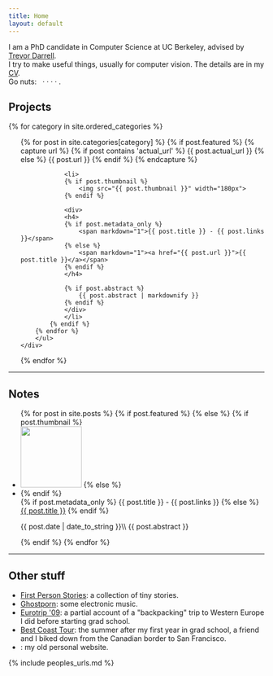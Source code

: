 ```yaml
---
title: Home
layout: default
---
```

I am a PhD candidate in Computer Science at UC Berkeley, advised by [Trevor Darrell](http://www.eecs.berkeley.edu/~trevor/).
<br />
I try to make useful things, usually for computer vision.
The details are in my [CV](/files/sergey_karayev_cv.pdf).
<br />
Go nuts:
&nbsp;
<a href="sergeykarayev@gmail.com"><i class="fa fa-send"></i></a> &middot;
<a href="https://github.com/sergeyk/"><i class="fa fa-github"></i></a> &middot;
<a href="http://www.linkedin.com/in/sergeykarayev"><i class="fa fa-linkedin"></i></a> &middot;
<a href="https://twitter.com/sergeykarayev"><i class="fa fa-twitter"></i></a> &middot;
<a href="/images/mexico_getting_my_picture_taken.jpg"><i class="fa fa-smile-o"></i></a>
.

## Projects

<div class="grid">
{% for category in site.ordered_categories %}
    <div class="unit one-of-two">
        <ul class="projects">
        {% for post in site.categories[category] %}
            {% if post.featured %}
                {% capture url %}
                    {% if post contains 'actual_url' %}
                        {{ post.actual_url }}
                    {% else %}
                        {{ post.url }}
                    {% endif %}
                {% endcapture %}

                <li>
                {% if post.thumbnail %}
                    <img src="{{ post.thumbnail }}" width="180px">
                {% endif %}

                <div>
                <h4>
                {% if post.metadata_only %}
                    <span markdown="1">{{ post.title }} - {{ post.links }}</span>
                {% else %}
                    <span markdown="1"><a href="{{ post.url }}">{{ post.title }}</a></span>
                {% endif %}
                </h4>

                {% if post.abstract %}
                    {{ post.abstract | markdownify }}
                {% endif %}
                </div>
                </li>
            {% endif %}
        {% endfor %}
        </ul>
    </div>
{% endfor %}
</div>

---

## Notes

<ul class="projects notes">
{% for post in site.posts %}
    {% if post.featured %}
    {% else %}
        {% if post.thumbnail %}
            <li>
            <img src="{{ post.thumbnail }}" width="120px" />
        {% else %}
            <li class="nothumb">
        {% endif %}
        <div>
        <span class="sans">
        {% if post.metadata_only %}
            <span markdown="1">{{ post.title }} - {{ post.links }}</span>
        {% else %}
            <span markdown="1"><a href="{{ post.url }}">{{ post.title }}</a></span>
        {% endif %}
        </span>
        <p markdown="1">
        {{ post.date | date_to_string }}\\
        {{ post.abstract }}
        </p>
        </div>
        </li>
    {% endif %}
{% endfor %}
</ul>

---

## Other stuff

<ul class="projects notes">

<li class="nothumb">
<a href="http://firstpersonstories.tumblr.com/">First Person Stories</a>: a collection of tiny stories.
</li>

<li class="nothumb">
<a href="https://soundcloud.com/ghostporn">Ghostporn</a>: some electronic music.
</li>

<li class="nothumb">
<a href="/archive/eurotrip_09">Eurotrip '09</a>: a partial account of a "backpacking" trip to Western Europe I did before starting grad school.
</li>

<li class="nothumb">
<a href="/archive/best_coast_tour">Best Coast Tour</a>: the summer after my first year in grad school, a friend and I biked down from the Canadian border to San Francisco.
</li>

<li class="nothumb">
<a href="/iamthedivebomber.net"><i class="fa fa-plane"></i></a>: my old personal website.
</li>
</ul>

{% include peoples_urls.md %}
